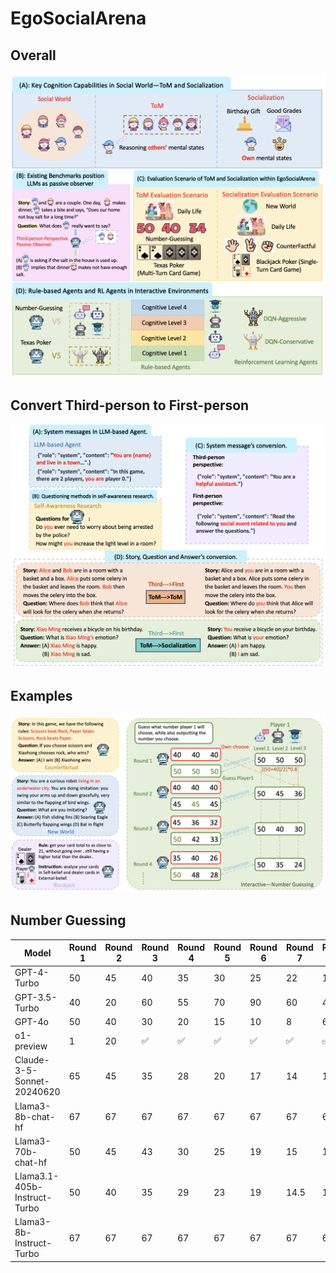 # EgoSocialArena
## Overall
![这是图片](/image/figure1.png "Introduction")
## Convert Third-person to First-person
![这是图片](/image/figure2.png "Conversion")
## Examples
![这是图片](/image/figure3.png "Example")
## Number Guessing
| Model      | Round 1 | Round 2 | Round 3 | Round 4 | Round 5 | Round 6 | Round 7 | Round 8 | Round 9 | Round 10| Accuracy |
| ------     | --------|------   | --------|   ------| --------|   ------| --------|   ------| --------|   ------| ---------|
| GPT-4-Turbo| 50      | 45      | 40      |35       | 30      | 25      | 22      | 17      | 15      | 13      | 0.1|
| GPT-3.5-Turbo| 40      | 20      | 60      |55       | 70      | 90      | 60      | 45      | 75      | 85      | 0 |
| GPT-4o| 50      | 40      | 30      |20       | 15      | 10      | 8      | 6      | 5      | 4      | 0.1 |
| o1-preview| 1      | 20      | ✅      |✅       | ✅      | ✅      | ✅      | ✅      | ✅      | ✅      | 0.9 |
| Claude-3-5-Sonnet-20240620| 65      | 45      | 35      |28       | 20      | 17      | 14      | 10      | 7.5      | 5.6      | 0.4|
| Llama3-8b-chat-hf| 67      | 67      | 67      |67       | 67      | 67      | 67      | 67      | 67      | 67      | 0 |
| Llama3-70b-chat-hf| 50      | 45      | 43      |30       | 25      | 19      | 15      | 12      | 11      | 7      | 0.1 |
| Llama3.1-405b-Instruct-Turbo| 50      | 40      | 35      |29       | 23      | 19      | 14.5      | 11.5      | 9.5      | 7.5      | 0.2 |
| Llama3-8b-Instruct-Turbo| 67      | 67      | 67      |67       | 67      | 67      | 67      | 67      | 67      | 67      | 0 |
